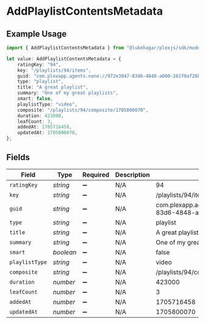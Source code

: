 # AddPlaylistContentsMetadata

## Example Usage

```typescript
import { AddPlaylistContentsMetadata } from "@lukehagar/plexjs/sdk/models/operations";

let value: AddPlaylistContentsMetadata = {
    ratingKey: "94",
    key: "/playlists/94/items",
    guid: "com.plexapp.agents.none://972e3047-83d6-4848-a000-261f0af26ba2",
    type: "playlist",
    title: "A great playlist",
    summary: "One of my great playlists",
    smart: false,
    playlistType: "video",
    composite: "/playlists/94/composite/1705800070",
    duration: 423000,
    leafCount: 3,
    addedAt: 1705716458,
    updatedAt: 1705800070,
};
```

## Fields

| Field                                                          | Type                                                           | Required                                                       | Description                                                    | Example                                                        |
| -------------------------------------------------------------- | -------------------------------------------------------------- | -------------------------------------------------------------- | -------------------------------------------------------------- | -------------------------------------------------------------- |
| `ratingKey`                                                    | *string*                                                       | :heavy_minus_sign:                                             | N/A                                                            | 94                                                             |
| `key`                                                          | *string*                                                       | :heavy_minus_sign:                                             | N/A                                                            | /playlists/94/items                                            |
| `guid`                                                         | *string*                                                       | :heavy_minus_sign:                                             | N/A                                                            | com.plexapp.agents.none://972e3047-83d6-4848-a000-261f0af26ba2 |
| `type`                                                         | *string*                                                       | :heavy_minus_sign:                                             | N/A                                                            | playlist                                                       |
| `title`                                                        | *string*                                                       | :heavy_minus_sign:                                             | N/A                                                            | A great playlist                                               |
| `summary`                                                      | *string*                                                       | :heavy_minus_sign:                                             | N/A                                                            | One of my great playlists                                      |
| `smart`                                                        | *boolean*                                                      | :heavy_minus_sign:                                             | N/A                                                            | false                                                          |
| `playlistType`                                                 | *string*                                                       | :heavy_minus_sign:                                             | N/A                                                            | video                                                          |
| `composite`                                                    | *string*                                                       | :heavy_minus_sign:                                             | N/A                                                            | /playlists/94/composite/1705800070                             |
| `duration`                                                     | *number*                                                       | :heavy_minus_sign:                                             | N/A                                                            | 423000                                                         |
| `leafCount`                                                    | *number*                                                       | :heavy_minus_sign:                                             | N/A                                                            | 3                                                              |
| `addedAt`                                                      | *number*                                                       | :heavy_minus_sign:                                             | N/A                                                            | 1705716458                                                     |
| `updatedAt`                                                    | *number*                                                       | :heavy_minus_sign:                                             | N/A                                                            | 1705800070                                                     |